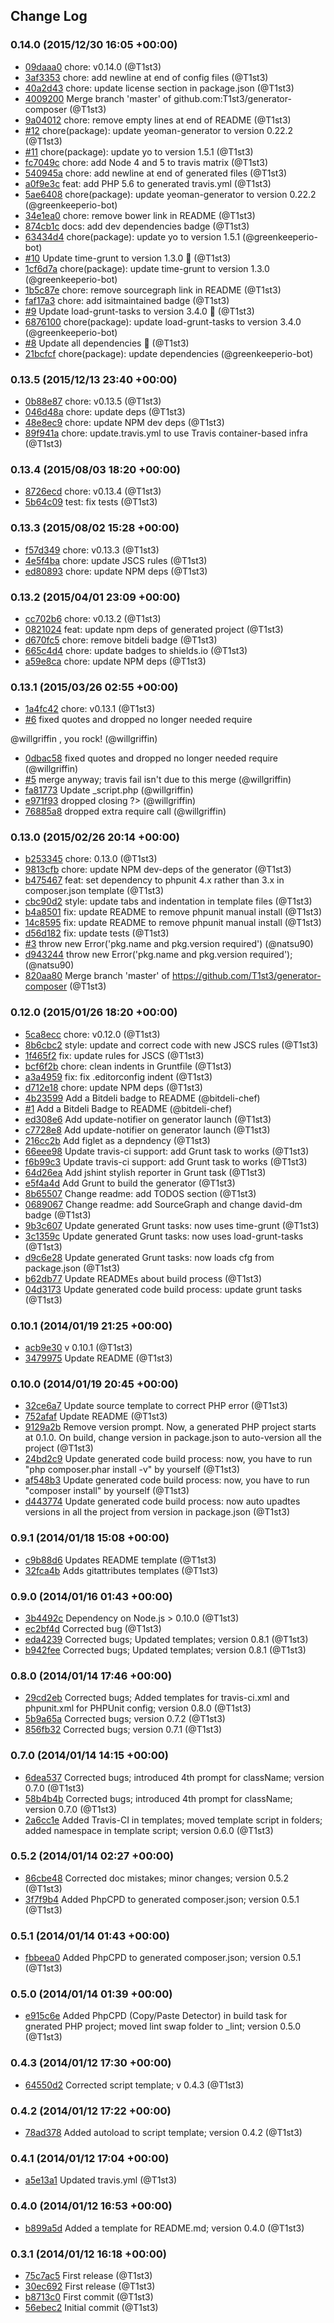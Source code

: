 ## Change Log

### 0.14.0 (2015/12/30 16:05 +00:00)
- [09daaa0](https://github.com/T1st3/generator-composer/commit/09daaa0a72029af14d03daec927950eeb6fd0e72) chore: v0.14.0 (@T1st3)
- [3af3353](https://github.com/T1st3/generator-composer/commit/3af33533650fbd4dcf67a53101965a922b5fe84d) chore: add newline at end of config files (@T1st3)
- [40a2d43](https://github.com/T1st3/generator-composer/commit/40a2d431d44a77056509195b7bb9c0fe5ea4a064) chore: update license section in package.json (@T1st3)
- [4009200](https://github.com/T1st3/generator-composer/commit/4009200464bb49ce44c7f704c0bb3f4aa5fd9df7) Merge branch 'master' of github.com:T1st3/generator-composer (@T1st3)
- [9a04012](https://github.com/T1st3/generator-composer/commit/9a04012f612f036037260a2dfa318e56ec785ad7) chore: remove empty lines at end of README (@T1st3)
- [#12](https://github.com/T1st3/generator-composer/pull/12) chore(package): update yeoman-generator to version 0.22.2 (@T1st3)
- [#11](https://github.com/T1st3/generator-composer/pull/11) chore(package): update yo to version 1.5.1 (@T1st3)
- [fc7049c](https://github.com/T1st3/generator-composer/commit/fc7049cf5b77ea4d783754c01a725c7534f081fc) chore: add Node 4 and 5 to travis matrix (@T1st3)
- [540945a](https://github.com/T1st3/generator-composer/commit/540945a4115c4517ac99a775030a004b8eddfa64) chore: add newline at end of generated files (@T1st3)
- [a0f9e3c](https://github.com/T1st3/generator-composer/commit/a0f9e3cc46853479905dac46b366c1f0b7366f90) feat: add PHP 5.6 to generated travis.yml (@T1st3)
- [5ae6408](https://github.com/T1st3/generator-composer/commit/5ae6408d47ae12f2d8a5b2e1a6a215b412b2556c) chore(package): update yeoman-generator to version 0.22.2 (@greenkeeperio-bot)
- [34e1ea0](https://github.com/T1st3/generator-composer/commit/34e1ea0b89afb8c2bebc7ab37bd4d88311057534) chore: remove bower link in README (@T1st3)
- [874cb1c](https://github.com/T1st3/generator-composer/commit/874cb1c8abb67525997730446602d74a1847ced5) docs: add dev dependencies badge (@T1st3)
- [63434d4](https://github.com/T1st3/generator-composer/commit/63434d4dbec1ffd04377ce5ebe5b4e46b4dd7255) chore(package): update yo to version 1.5.1 (@greenkeeperio-bot)
- [#10](https://github.com/T1st3/generator-composer/pull/10) Update time-grunt to version 1.3.0 🚀 (@T1st3)
- [1cf6d7a](https://github.com/T1st3/generator-composer/commit/1cf6d7a005131f3713c4a55b09679c352edd51d9) chore(package): update time-grunt to version 1.3.0 (@greenkeeperio-bot)
- [1b5c87e](https://github.com/T1st3/generator-composer/commit/1b5c87e02e2a5446b23c4533e22b619e9d1119c7) chore: remove sourcegraph link in README (@T1st3)
- [faf17a3](https://github.com/T1st3/generator-composer/commit/faf17a395151b25b58ea4fcd261b9e8c0ba1e7aa) chore: add isitmaintained badge (@T1st3)
- [#9](https://github.com/T1st3/generator-composer/pull/9) Update load-grunt-tasks to version 3.4.0 🚀 (@T1st3)
- [6876100](https://github.com/T1st3/generator-composer/commit/6876100770acce2bec75c4bbf38548338556c0c0) chore(package): update load-grunt-tasks to version 3.4.0 (@greenkeeperio-bot)
- [#8](https://github.com/T1st3/generator-composer/pull/8) Update all dependencies 🌴 (@T1st3)
- [21bcfcf](https://github.com/T1st3/generator-composer/commit/21bcfcff3ded78da96294b36987178a983b90323) chore(package): update dependencies (@greenkeeperio-bot)

### 0.13.5 (2015/12/13 23:40 +00:00)
- [0b88e87](https://github.com/T1st3/generator-composer/commit/0b88e874877fabd876087f4dfb40e3b217bebca3) chore: v0.13.5 (@T1st3)
- [046d48a](https://github.com/T1st3/generator-composer/commit/046d48a33fee9437c82acbcbd64783e1b6bf21d8) chore: update deps (@T1st3)
- [48e8ec9](https://github.com/T1st3/generator-composer/commit/48e8ec92de5f1c9399ce0c5b88b49e4e1745933d) chore: update NPM dev deps (@T1st3)
- [89f941a](https://github.com/T1st3/generator-composer/commit/89f941a64f87c3a0c7b4004803066c13fdfca0b4) chore: update.travis.yml to use Travis container-based infra (@T1st3)

### 0.13.4 (2015/08/03 18:20 +00:00)
- [8726ecd](https://github.com/T1st3/generator-composer/commit/8726ecd516234a4106c634c9b26448f7ac516e27) chore: v0.13.4 (@T1st3)
- [5b64c09](https://github.com/T1st3/generator-composer/commit/5b64c09be1cce5d7ddb14c108976c132022a4a70) test: fix tests (@T1st3)

### 0.13.3 (2015/08/02 15:28 +00:00)
- [f57d349](https://github.com/T1st3/generator-composer/commit/f57d34973e74b6626650a0b8469d02993a1d8978) chore: v0.13.3 (@T1st3)
- [4e5f4ba](https://github.com/T1st3/generator-composer/commit/4e5f4ba370d75a4b4a32ccd85092919f44fa6833) chore: update JSCS rules (@T1st3)
- [ed80893](https://github.com/T1st3/generator-composer/commit/ed80893ade458f30061d3b0223190c29c2dc8765) chore: update NPM deps (@T1st3)

### 0.13.2 (2015/04/01 23:09 +00:00)
- [cc702b6](https://github.com/T1st3/generator-composer/commit/cc702b63e704c66cdc7146760479ccf920b0c3b7) chore: v0.13.2 (@T1st3)
- [0821024](https://github.com/T1st3/generator-composer/commit/0821024a0c88bbf549f47f667b6c6a6ba76700cf) feat: update npm deps of generated project (@T1st3)
- [d670fc5](https://github.com/T1st3/generator-composer/commit/d670fc583e03e9ba441939018f91d6d484f625f7) chore: remove bitdeli badge (@T1st3)
- [665c4d4](https://github.com/T1st3/generator-composer/commit/665c4d4afd2b77eeaef0e6d8bb8c830744a8d7cc) chore: update badges to shields.io (@T1st3)
- [a59e8ca](https://github.com/T1st3/generator-composer/commit/a59e8cab381058a6ea11b518ba6e66c1d7a60e4e) chore: update NPM deps (@T1st3)

### 0.13.1 (2015/03/26 02:55 +00:00)
- [1a4fc42](https://github.com/T1st3/generator-composer/commit/1a4fc42ed611285fdcf48da78a6969caf4e48f52) chore: v0.13.1 (@T1st3)
- [#6](https://github.com/T1st3/generator-composer/pull/6) fixed quotes and dropped no longer needed require  @willgriffin , you rock! (@willgriffin)
- [0dbac58](https://github.com/T1st3/generator-composer/commit/0dbac58c3467b86c91694ec7e0c6702986e73c6f) fixed quotes and dropped no longer needed require (@willgriffin)
- [#5](https://github.com/T1st3/generator-composer/pull/5) merge anyway; travis fail isn't due to this merge (@willgriffin)
- [fa81773](https://github.com/T1st3/generator-composer/commit/fa817739bdde6d6e0fbdbcc9929929d2cdde9a17) Update _script.php (@willgriffin)
- [e971f93](https://github.com/T1st3/generator-composer/commit/e971f93d8cbf768db73815fed1ac06c3cd4b70cf) dropped closing ?> (@willgriffin)
- [76885a8](https://github.com/T1st3/generator-composer/commit/76885a87e4be8d3ea556dbf5d664ec8029c5f7b4) dropped extra require call (@willgriffin)

### 0.13.0 (2015/02/26 20:14 +00:00)
- [b253345](https://github.com/T1st3/generator-composer/commit/b25334571d5da41952b1e66226624e35147a24a5) chore: 0.13.0 (@T1st3)
- [9813cfb](https://github.com/T1st3/generator-composer/commit/9813cfb44945bb6922c25846a80e6180f1efff71) chore: update NPM dev-deps of the generator (@T1st3)
- [b475467](https://github.com/T1st3/generator-composer/commit/b475467f78ba73350bbe7d7e9c9401c7d54c96b3) feat: set dependency to phpunit 4.x rather than 3.x in composer.json template (@T1st3)
- [cbc90d2](https://github.com/T1st3/generator-composer/commit/cbc90d272aaf1a2682362fb53edd1ab5df796749) style: update tabs and indentation in template files (@T1st3)
- [b4a8501](https://github.com/T1st3/generator-composer/commit/b4a8501bf6e39ef2a2812237b09d996ae402ee62) fix: update README to remove phpunit manual install (@T1st3)
- [14c8595](https://github.com/T1st3/generator-composer/commit/14c8595fa9bf9bed670419c11380cec8f0bdd173) fix: update README to remove phpunit manual install (@T1st3)
- [d56d182](https://github.com/T1st3/generator-composer/commit/d56d18296280aabe91732c620b258cc966112ea7) fix: update tests (@T1st3)
- [#3](https://github.com/T1st3/generator-composer/pull/3) throw new Error('pkg.name and pkg.version required') (@natsu90)
- [d943244](https://github.com/T1st3/generator-composer/commit/d943244ab8eec9ed2f2a0f87c2a49e055f6926c5) throw new Error('pkg.name and pkg.version required'); (@natsu90)
- [820aa80](https://github.com/T1st3/generator-composer/commit/820aa80ca1065e16ecfc9f33a4fcae5989fb98c0) Merge branch 'master' of https://github.com/T1st3/generator-composer (@T1st3)

### 0.12.0 (2015/01/26 18:20 +00:00)
- [5ca8ecc](https://github.com/T1st3/generator-composer/commit/5ca8eccf755e8ffaf673dfabb075d4a872dfbaa3) chore: v0.12.0 (@T1st3)
- [8b6cbc2](https://github.com/T1st3/generator-composer/commit/8b6cbc250cffeaa203dc5cafdc7910d836d4b381) style: update and correct code with new JSCS rules (@T1st3)
- [1f465f2](https://github.com/T1st3/generator-composer/commit/1f465f2cf42d2d076202cf160dd4cf3fe204f398) fix: update rules for JSCS (@T1st3)
- [bcf6f2b](https://github.com/T1st3/generator-composer/commit/bcf6f2b2e8db776f274c73ee3aa44cef2d004483) chore: clean indents in Gruntfile (@T1st3)
- [a3a4959](https://github.com/T1st3/generator-composer/commit/a3a4959faae34fd96805fb9da243eb3741030c13) fix: fix .editorconfig indent (@T1st3)
- [d712e18](https://github.com/T1st3/generator-composer/commit/d712e18fbdc7bbb5745ca794a3079a823efc9a90) chore: update NPM deps (@T1st3)
- [4b23599](https://github.com/T1st3/generator-composer/commit/4b235996d15cb604f57577d1d0de795d855cb506) Add a Bitdeli badge to README (@bitdeli-chef)
- [#1](https://github.com/T1st3/generator-composer/pull/1) Add a Bitdeli Badge to README (@bitdeli-chef)
- [ed308e6](https://github.com/T1st3/generator-composer/commit/ed308e66907fa1f512e382f81c3de2892b761c54) Add update-notifier on generator launch (@T1st3)
- [c7728e8](https://github.com/T1st3/generator-composer/commit/c7728e82b93914ca65a759e339fe704b34686eb2) Add update-notifier on generator launch (@T1st3)
- [216cc2b](https://github.com/T1st3/generator-composer/commit/216cc2bccd96fd1c717231ddc47d0b16f5005559) Add figlet as a depndency (@T1st3)
- [66eee98](https://github.com/T1st3/generator-composer/commit/66eee98d1353cd0a5cbbc9054454d6204cdceca8) Update travis-ci support: add Grunt task to works (@T1st3)
- [f6b99c3](https://github.com/T1st3/generator-composer/commit/f6b99c32821cd853c75cba5b7fc7384b1d6b404e) Update travis-ci support: add Grunt task to works (@T1st3)
- [64d26ea](https://github.com/T1st3/generator-composer/commit/64d26ea8f78cc7705a7b6ad08f5f64152de75262) Add jshint stylish reporter in Grunt task (@T1st3)
- [e5f4a4d](https://github.com/T1st3/generator-composer/commit/e5f4a4d03df2fe566435b058e624bcb9c23005d0) Add Grunt to build the generator (@T1st3)
- [8b65507](https://github.com/T1st3/generator-composer/commit/8b65507d6f960db543bf7d4d64ea0571e6b1f21b) Change readme: add TODOS section (@T1st3)
- [0689067](https://github.com/T1st3/generator-composer/commit/0689067b66c2f9a04002dfa6983a7d97c398632e) Change readme: add SourceGraph and change david-dm badge (@T1st3)
- [9b3c607](https://github.com/T1st3/generator-composer/commit/9b3c60783399c30834d9ca7595ab83867759902b) Update generated Grunt tasks: now uses time-grunt (@T1st3)
- [3c1359c](https://github.com/T1st3/generator-composer/commit/3c1359c8e0c832f5f61e71d20ae58dd75c18ad3f) Update generated Grunt tasks: now uses load-grunt-tasks (@T1st3)
- [d9c6e28](https://github.com/T1st3/generator-composer/commit/d9c6e2801ba46a71ab9cda01347594e1bddadd76) Update generated Grunt tasks: now loads cfg from package.json (@T1st3)
- [b62db77](https://github.com/T1st3/generator-composer/commit/b62db7712dcbc7c682ee98df0de3dfb3717fc47f) Update READMEs about build process (@T1st3)
- [04d3173](https://github.com/T1st3/generator-composer/commit/04d31737f11b21b051887eeb179832f046e05612) Update generated code build process: update grunt tasks (@T1st3)

### 0.10.1 (2014/01/19 21:25 +00:00)
- [acb9e30](https://github.com/T1st3/generator-composer/commit/acb9e30157cb6ad2e35ac621fa788b1d447a3142) v 0.10.1 (@T1st3)
- [3479975](https://github.com/T1st3/generator-composer/commit/34799758c1e8432779f0ae71700aa6412d196ca8) Update README (@T1st3)

### 0.10.0 (2014/01/19 20:45 +00:00)
- [32ce6a7](https://github.com/T1st3/generator-composer/commit/32ce6a755189652485163779066b99a970a791e9) Update source template to correct PHP error (@T1st3)
- [752afaf](https://github.com/T1st3/generator-composer/commit/752afafacc568350f5d74096c4311a9c9745db24) Update README (@T1st3)
- [9129a2b](https://github.com/T1st3/generator-composer/commit/9129a2b7d74683828014369054a282c7adaf3f12) Remove version prompt. Now, a generated PHP project starts at 0.1.0. On build, change version in package.json to auto-version all the project (@T1st3)
- [24bd2c9](https://github.com/T1st3/generator-composer/commit/24bd2c95dafc5662ddefda41e93c22114a80b5ef) Update generated code build process: now, you have to run "php composer.phar install -v" by yourself (@T1st3)
- [af548b3](https://github.com/T1st3/generator-composer/commit/af548b3aa803d89d6c8f79dd3f08b57270ff3280) Update generated code build process: now, you have to run "composer install" by yourself (@T1st3)
- [d443774](https://github.com/T1st3/generator-composer/commit/d44377404c920b955960d29594ac73dee5f491b3) Update generated code build process: now auto upadtes versions in all the project from version in package.json (@T1st3)

### 0.9.1 (2014/01/18 15:08 +00:00)
- [c9b88d6](https://github.com/T1st3/generator-composer/commit/c9b88d654b82d0cf92077b190148d967502e86de) Updates README template (@T1st3)
- [32fca4b](https://github.com/T1st3/generator-composer/commit/32fca4bc93250b8f8fe166ba0ac21d2be7e89366) Adds gitattributes templates (@T1st3)

### 0.9.0 (2014/01/16 01:43 +00:00)
- [3b4492c](https://github.com/T1st3/generator-composer/commit/3b4492c4c60360cfb739ff4458b00c4c3b91acb0) Dependency on Node.js > 0.10.0 (@T1st3)
- [ec2bf4d](https://github.com/T1st3/generator-composer/commit/ec2bf4db4c1676680712beed8d1e2b6072c00c21) Corrected bug (@T1st3)
- [eda4239](https://github.com/T1st3/generator-composer/commit/eda4239a6eb2ee572f1d461138300cb29070306d) Corrected bugs; Updated templates; version 0.8.1 (@T1st3)
- [b942fee](https://github.com/T1st3/generator-composer/commit/b942fee928996f46ce1b1a16b02b70c34ba86557) Corrected bugs; Updated templates; version 0.8.1 (@T1st3)

### 0.8.0 (2014/01/14 17:46 +00:00)
- [29cd2eb](https://github.com/T1st3/generator-composer/commit/29cd2eb94356dcfc15229550892a8465e3b37bc8) Corrected bugs; Added templates for travis-ci.xml and phpunit.xml for PHPUnit config; version 0.8.0 (@T1st3)
- [5b9a65a](https://github.com/T1st3/generator-composer/commit/5b9a65a7eae32282c7a5de1623358ffb7d4b3e53) Corrected bugs; version 0.7.2 (@T1st3)
- [856fb32](https://github.com/T1st3/generator-composer/commit/856fb32b7e3da6b24393eea1797ddba6d648168f) Corrected bugs; version 0.7.1 (@T1st3)

### 0.7.0 (2014/01/14 14:15 +00:00)
- [6dea537](https://github.com/T1st3/generator-composer/commit/6dea5376bc27e4438c473c8e03dbabd48a9896ae) Corrected bugs; introduced 4th prompt for className; version 0.7.0 (@T1st3)
- [58b4b4b](https://github.com/T1st3/generator-composer/commit/58b4b4b80a10bd729d5633242968eb5381c9c6b9) Corrected bugs; introduced 4th prompt for className; version 0.7.0 (@T1st3)
- [2a6cc1e](https://github.com/T1st3/generator-composer/commit/2a6cc1ef7031eb78ab52431ff1111f446398ad9e) Added Travis-CI in templates; moved template script in folders; added namespace in template script; version 0.6.0 (@T1st3)

### 0.5.2 (2014/01/14 02:27 +00:00)
- [86cbe48](https://github.com/T1st3/generator-composer/commit/86cbe4844ee45243d6b4d44e37b6564979228037) Corrected doc mistakes; minor changes; version 0.5.2 (@T1st3)
- [3f7f9b4](https://github.com/T1st3/generator-composer/commit/3f7f9b4f6663ac6ada55029558c6e29dd5a515e9) Added PhpCPD to generated composer.json; version 0.5.1 (@T1st3)

### 0.5.1 (2014/01/14 01:43 +00:00)
- [fbbeea0](https://github.com/T1st3/generator-composer/commit/fbbeea03847e25bf6ac765f9798b4a00b56b9ccf) Added PhpCPD to generated composer.json; version 0.5.1 (@T1st3)

### 0.5.0 (2014/01/14 01:39 +00:00)
- [e915c6e](https://github.com/T1st3/generator-composer/commit/e915c6e7f08d32cafcb1813f66a22d96baef38c0) Added PhpCPD (Copy/Paste Detector) in build task for gnerated PHP project; moved lint swap folder to _lint; version 0.5.0 (@T1st3)

### 0.4.3 (2014/01/12 17:30 +00:00)
- [64550d2](https://github.com/T1st3/generator-composer/commit/64550d2f9fc5623ad893646dd397be12bf14aeb4) Corrected script template; v 0.4.3 (@T1st3)

### 0.4.2 (2014/01/12 17:22 +00:00)
- [78ad378](https://github.com/T1st3/generator-composer/commit/78ad3784bc2c209a6487cb22eda1b93e12b69f59) Added autoload to script template; version 0.4.2 (@T1st3)

### 0.4.1 (2014/01/12 17:04 +00:00)
- [a5e13a1](https://github.com/T1st3/generator-composer/commit/a5e13a190ef3d9c6bb2f307faa9e085a6fa025f5) Updated travis.yml (@T1st3)

### 0.4.0 (2014/01/12 16:53 +00:00)
- [b899a5d](https://github.com/T1st3/generator-composer/commit/b899a5df0fbad4c58ce36274ddd47567e26cab6c) Added a template for README.md; version 0.4.0 (@T1st3)

### 0.3.1 (2014/01/12 16:18 +00:00)
- [75c7ac5](https://github.com/T1st3/generator-composer/commit/75c7ac5c4b44b258ae825b1630bc53ecf911c394) First release (@T1st3)
- [30ec692](https://github.com/T1st3/generator-composer/commit/30ec692b6e5083c8a2fb9e66aca296d85d741146) First release (@T1st3)
- [b8713c0](https://github.com/T1st3/generator-composer/commit/b8713c0bee45b7fd8be368b2b3d81dd349ece1b4) First commit (@T1st3)
- [56ebec2](https://github.com/T1st3/generator-composer/commit/56ebec2e07d4a6716fdc687df5365f27054a3f3a) Initial commit (@T1st3)
